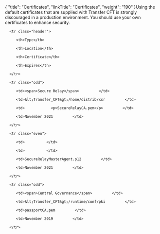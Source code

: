 {
    "title": "Certificates",
    "linkTitle": "Certificates",
    "weight": "190"
}Using the default certificates that are supplied with Transfer CFT is strongly discouraged in a production environment. You should use your own certificates to enhance security.

<table data-cellspacing="0">
   <thead>
      <tr class="header">
         <th>Type</th>
         <th>Location</th>
         <th>Certificate</th>
         <th>Expires</th>
      </tr>
   </thead>
   <tbody>
      <tr class="odd">
         <td><span>Secure Relay</span>         </td>
         <td>&lt;Transfer_CFT&gt;/home/distrib/xsr         </td>
         <td>            <p>SecureRelayCA.pem</p>         </td>
         <td>November 2021         </td>
      </tr>
      <tr class="even">
         <td>          </td>
         <td>          </td>
         <td>SecureRelayMasterAgent.p12         </td>
         <td>November 2021         </td>
      </tr>
      <tr class="odd">
         <td><span>Central Governance</span>         </td>
         <td>&lt;Transfer_CFT&gt;/runtime/conf/pki         </td>
         <td>passportCA.pem         </td>
         <td>November 2019         </td>
      </tr>
   </tbody>
</table>
